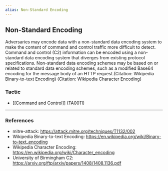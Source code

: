 ```yaml
---
alias: Non-Standard Encoding
---
```


## Non-Standard Encoding

Adversaries may encode data with a non-standard data encoding system to make the content of command and control traffic more difficult to detect. Command and control (C2) information can be encoded using a non-standard data encoding system that diverges from existing protocol specifications. Non-standard data encoding schemes may be based on or related to standard data encoding schemes, such as a modified Base64 encoding for the message body of an HTTP request.(Citation: Wikipedia Binary-to-text Encoding) (Citation: Wikipedia Character Encoding) 


### Tactic

- [[Command and Control]] (TA0011)


---
### References

- mitre-attack: https://attack.mitre.org/techniques/T1132/002
- Wikipedia Binary-to-text Encoding: https://en.wikipedia.org/wiki/Binary-to-text_encoding
- Wikipedia Character Encoding: https://en.wikipedia.org/wiki/Character_encoding
- University of Birmingham C2: https://arxiv.org/ftp/arxiv/papers/1408/1408.1136.pdf
